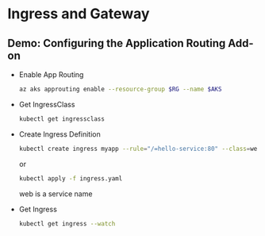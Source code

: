 # Ingress and Gateway
## Demo: Configuring the Application Routing Add-on
* Enable App Routing
    ```bash
    az aks approuting enable --resource-group $RG --name $AKS
    ```

* Get IngressClass
    ```bash
    kubectl get ingressclass
    ```

* Create Ingress Definition
    ```bash
    kubectl create ingress myapp --rule="/=hello-service:80" --class=webapprouting.kubernetes.azure.com
    ```

    or
    
    ```bash
    kubectl apply -f ingress.yaml
    ```
    
    web is a service name

* Get Ingress
    ```bash
    kubectl get ingress --watch
    ```
